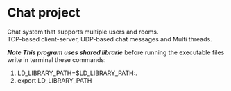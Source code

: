 # Chat project
Chat system that supports multiple users and rooms.  
TCP-based client-server, UDP-based chat messages and Multi threads.

***Note This program uses shared librarie***
before running the executable files write in terminal these commands:
1. LD_LIBRARY_PATH=$LD_LIBRARY_PATH:.
2. export LD_LIBRARY_PATH

